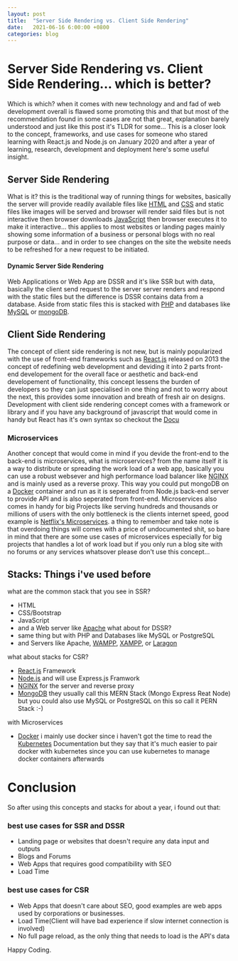 ```yaml
---
layout: post
title:  "Server Side Rendering vs. Client Side Rendering"
date:   2021-06-16 6:00:00 +0800
categories: blog
---
```


# Server Side Rendering vs. Client Side Rendering... which is better?
Which is which? when it comes with new technology and and fad of web development overall is flawed some promoting this and that but most of the recommendation found in some cases are not that great, explanation barely understood and just like this post it's TLDR for some... This is a closer look to the concept, frameworks, and use cases for someone who stared learning with React.js and Node.js on January 2020 and after a year of learning, research, development and deployment here's some useful insight.

## Server Side Rendering
What is it? this is the traditional way of running things for websites, basically the server will provide readily available files like [HTML](https://www.w3schools.com/html/default.asp) and [CSS](https://www.w3schools.com/css/) and static files like images will be served and browser will render said files but is not interactive then browser downloads [JavaScript](https://www.w3schools.com/js/) then browser executes it to make it interactive... this applies to most websites or landing pages mainly showing some information of a business or personal blogs with no real purpose or data... and in order to see changes on the site the website needs to be refreshed for a new request to be initiated. 
#### Dynamic Server Side Rendering
Web Applications or Web App are DSSR and it's like SSR but with data, basically the client send request to the server server renders and respond with the static files but the difference is DSSR contains data from a database. Aside from static files this is stacked with [PHP](https://www.php.net/) and databases like [MySQL](https://www.mysql.com/) or [mongoDB](https://www.mongodb.com/).

## Client Side Rendering
The concept of client side rendering is not new, but is mainly popularized with the use of front-end frameworks such as [React.js](https://reactjs.org/) released on 2013 the concept of redefining web development and deviding it into 2 parts front-end developement for the overall face or aesthetic and back-end developement of functionality, this concept lessens the burden of developers so they can just specialised in one thing and not to worry about the next, this provides some innovation and breath of fresh air on designs. Development with client side rendering concept comes with a framework or library and if you have any background of javascript that would come in handy but React has it's own syntax so checkout the [Docu](https://reactjs.org/docs/getting-started.html)

### Microservices
Another concept that would come in mind if you devide the front-end to the back-end is microservices, what is microservices? from the name itself it is a way to distribute or spreading the work load of a web app, basically you can use a robust websever and high performance load balancer like [NGINX](https://www.nginx.com/) and is mainly used as a reverse proxy. This way you could put mongoDB on a [Docker](https://www.docker.com/) container and run as it is seperated from Node.js back-end server to provide API and is also seperated from front-end. Microservices also comes in handy for big Projects like serving hundreds and thousands or millions of users with the only bottleneck is the clients internet speed, good example is [Netflix's Microservices](https://www.youtube.com/watch?v=CZ3wIuvmHeM). a thing to remember and take note is that overdoing things will comes with a price of undocumented shit, so bare in mind that there are some use cases of microservices especially for big projects that handles a lot of work load but if you only run a blog site with no forums or any services whatsover please don't use this concept...

## Stacks: Things i've used before
what are the common stack that you see in SSR?
* HTML
* CSS/Bootstrap
* JavaScript
* and a Web server like [Apache](https://www.apache.org/)
what about for DSSR?
* same thing but with PHP and Databases like MySQL or PostgreSQL
* and Servers like Apache, [WAMPP](https://www.wampserver.com/en/), [XAMPP](https://www.apachefriends.org/index.html), or [Laragon](https://laragon.org/)


what about stacks for CSR?
* [React.js](https://reactjs.org/) Framework
* [Node.js](https://nodejs.org/en/) and will use Express.js Framwork
* [NGINX](https://www.nginx.com/) for the server and reverse proxy
* [MongoDB](https://www.mongodb.com/)
they usually call this MERN Stack (Mongo Express Reat Node) but you could also use MySQL or PostgreSQL on this so call it PERN Stack :-)

with Microservices
* [Docker](https://docs.docker.com/)
i mainly use docker since i haven't got the time to read the [Kubernetes](https://kubernetes.io/) Documentation but they say that it's much easier to pair docker with kubernetes since you can use kubernetes to manage docker containers afterwards

# Conclusion 
So after using this concepts and stacks for about a year, i found out that:
### best use cases for SSR and DSSR
* Landing page or websites that doesn't require any data input and outputs
* Blogs and Forums                                                                                                
* Web Apps that requires good compatibility with SEO
* Load Time 
### best use cases for CSR
* Web Apps that doesn't care about SEO, good examples are web apps used by corporations or businesses.
* Load Time(Client will have bad experience if slow internet connection is involved)
* No full page reload, as the only thing that needs to load is the API's data


Happy Coding.
